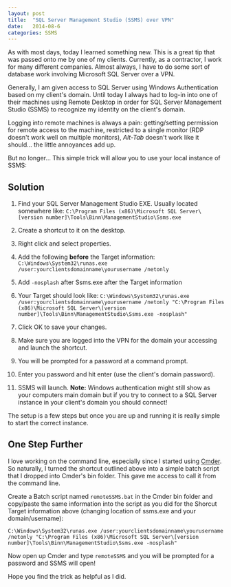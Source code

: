 ```yaml
---
layout: post
title:  "SQL Server Management Studio (SSMS) over VPN"
date:   2014-08-6
categories: SSMS
---
```


As with most days, today I learned something new.  This is a great tip that was passed onto me by one of my clients.  Currently, as a contractor, I work for many different companies.  Almost always, I have to do some sort of database work involving Microsoft SQL Server over a VPN.

Generally, I am given access to SQL Server using Windows Authentication based on my client's domain.  Until today I always had to log-in into one of their machines using Remote Desktop in order for SQL Server Management Studio (SSMS) to recognize my identity on the client's domain. 

Logging into remote machines is always a pain: getting/setting permission for remote access to the machine, restricted to a single monitor (RDP doesn't work well on multiple monitors), *Alt-Tab* doesn't work like it should... the little annoyances add up. 

But no longer... This simple trick will allow you to use your local instance of SSMS:

## Solution
1. Find your SQL Server Management Studio EXE.  Usually located somewhere like:
 ```C:\Program Files (x86)\Microsoft SQL Server\[version number]\Tools\Binn\ManagementStudio\Ssms.exe ``` 

2. Create a shortcut to it on the desktop.
3. Right click and select properties.
4. Add the following **before** the Target information: 
```C:\Windows\System32\runas.exe /user:yourclientsdomainname\yourusername /netonly```

5. Add ```-nosplash``` after Ssms.exe after the Target information
6. Your Target should look like: 
```C:\Windows\System32\runas.exe /user:yourclientsdomainname\yourusername /netonly "C:\Program Files (x86)\Microsoft SQL Server\[version number]\Tools\Binn\ManagementStudio\Ssms.exe -nosplash"```

7. Click OK to save your changes.
8. Make sure you are logged into the VPN for the domain your accessing and launch the shortcut.
9. You will be prompted for a password at a command prompt.  
10. Enter you password and hit enter (use the client's domain password).
11. SSMS will launch.  **Note:** Windows authentication might still show as your computers main domain but if you try to connect to a SQL Server instance in your client's domain you should connect!

The setup is a few steps but once you are up and running it is really simple to start the correct instance.

## One Step Further
I love working on the command line, especially since I started using [Cmder](http://bliker.github.io/cmder/).  So naturally, I turned the shortcut outlined above into a simple batch script that 
I dropped into Cmder's bin folder. This gave me access to call it from the command line.

Create a Batch script named ```remoteSSMS.bat``` in the Cmder bin folder and copy/paste the same information into the script as you did for the Shorcut Target information above (changing location of ssms.exe and your domain/username):

```C:\Windows\System32\runas.exe /user:yourclientsdomainname\yourusername /netonly "C:\Program Files (x86)\Microsoft SQL Server\[version number]\Tools\Binn\ManagementStudio\Ssms.exe -nosplash"```

Now open up Cmder and type ```remoteSSMS``` and you will be prompted for a password and SSMS will open!

Hope you find the trick as helpful as I did.